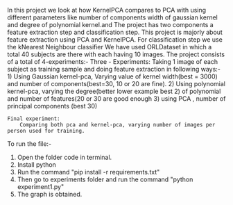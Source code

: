 In this project we look at how KernelPCA compares to PCA with using different parameters like number of components width of gaussian kernel and degree of polynomial kernel.and
The project has two components a feature extraction step and classification step.
This project is majorly about feature extraction using PCA and KernelPCA.
For classification step we use the kNearest Neighbour classifier
We have used ORLDataset in which a total 40 subjects are there with each having 10 images.
The project consists of a total of 4-experiments:-
    Three - Experiments:
        Taking 1 image of each subject as training sample and doing feature extraction in following ways:-
        1) Using Gaussian kernel-pca, Varying value of kernel width(best = 3000) and number of components(best=30, 10  or 20 are fine).
        2) Using polynomial kernel-pca, varying the degree(better lower example best 2) of polynomial and number of features(20 or 30 are good enough
        3) using PCA , number of principal components (best 30)

    Final experiment:
        Comparing both pca and kernel-pca, varying number of images per person used for training.

To run the file:-
1. Open the folder code in terminal.
2. Install python
3. Run the command "pip install -r requirements.txt"
4. Then go to experiments folder and run the command "python experiment1.py"
5. The graph is obtained.